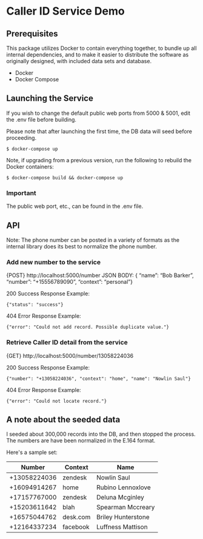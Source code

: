 # Caller ID Service Demo

## Prerequisites

This package utilizes Docker to contain everything together, to bundle up all internal dependencies, and to make it easier to distribute the software as originally designed, with included data sets and database.

- Docker
- Docker Compose

## Launching the Service

If you wish to change the default public web ports from 5000 & 5001, edit the .env file before building.

Please note that after launching the first time, the DB data will seed before proceeding.

```
$ docker-compose up
```

Note, if upgrading from a previous version, run the following to rebuild the Docker containers:

```
$ docker-compose build && docker-compose up
```

### Important

The public web port, etc., can be found in the .env file.

## API

Note: The phone number can be posted in a variety of formats as the internal library does its best to normalize the phone number.

### Add new number to the service

{POST} http://localhost:5000/number
JSON BODY: { “name”: “Bob Barker”, “number”: “+15556789090”, “context”: “personal”}

200 Success Response Example:
```
{"status": "success"}
```

404 Error Response Example:
```
{"error": "Could not add record. Possible duplicate value."}
```

### Retrieve Caller ID detail from the service


{GET} http://localhost:5000/number/13058224036

200 Success Response Example:

```
{"number": "+13058224036", "context": "home", "name": "Nowlin Saul"}
```

404 Error Response Example:
```
{"error": "Could not locate record."}
```

## A note about the seeded data

I seeded about 300,000 records into the DB, and then stopped the process.  The numbers are have been normalized in the E.164 format.

Here's a sample set:



| Number               |  Context      |  Name                      |
|-----------------------|----------------|---------------------------|
| +13058224036   | zendesk      | Nowlin Saul             |
| +16094914267   |  home         | Rubino Lennoxlove  |
| +17157767000   | zendesk     |  Deluna Mcginley      |
| +15203611642   |  blah           |  Spearman Mccreary|
| +16575044762   |  desk.com  |  Briley Hunterstone  |
|   +12164337234  |  facebook  | Luffness Mattison     |
	
